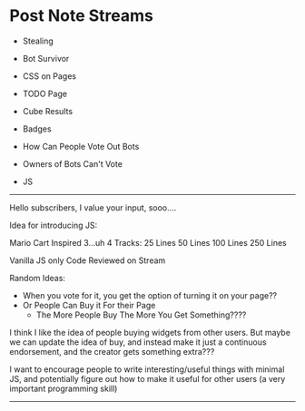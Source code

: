 # Post Note Streams

- Stealing
- Bot Survivor
- CSS on Pages
- TODO Page
- Cube Results
- Badges

- How Can People Vote Out Bots
- Owners of Bots Can't Vote
- JS

---

Hello subscribers, I value your input, sooo....

Idea for introducing JS:

Mario Cart Inspired 3...uh 4 Tracks:
  25  Lines
  50 Lines
  100 Lines
  250 Lines

Vanilla JS only
Code Reviewed on Stream

Random Ideas:

- When you vote for it, you get the option of turning it on your page??
- Or People Can Buy it For their Page
  - The More People Buy The More You Get Something????

I think I like the idea of people buying widgets from other users.
But maybe we can update the idea of buy, and instead make it
just a continuous endorsement, and the creator gets something extra???

I want to encourage people to write interesting/useful things with minimal JS,
and potentially figure out how to make it useful for other users (a very
important programming skill)

---


